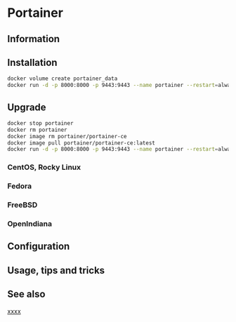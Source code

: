 # Portainer

## Information

## Installation

```sh
docker volume create portainer_data
docker run -d -p 8000:8000 -p 9443:9443 --name portainer --restart=always -v /var/run/docker.sock:/var/run/docker.sock -v portainer_data:/data portainer/portainer-ce:latest
```

## Upgrade

```sh
docker stop portainer
docker rm portainer
docker image rm portainer/portainer-ce
docker image pull portainer/portainer-ce:latest
docker run -d -p 8000:8000 -p 9443:9443 --name portainer --restart=always -v /var/run/docker.sock:/var/run/docker.sock -v portainer_data:/data portainer/portainer-ce:latest
```

### CentOS, Rocky Linux

### Fedora

### FreeBSD

### OpenIndiana

## Configuration

## Usage, tips and tricks

## See also

[xxxx](http://yyyyy)
